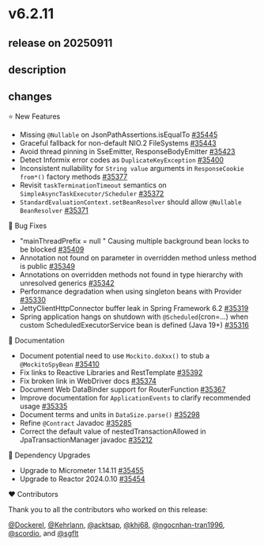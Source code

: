 # v6.2.11

## release on 20250911
## description
## changes
⭐ New Features

* Missing <code>@Nullable</code> on JsonPathAssertions.isEqualTo <a href="https://github.com/spring-projects/spring-framework/issues/35445" data-hovercard-type="issue" data-hovercard-url="/spring-projects/spring-framework/issues/35445/hovercard">#35445</a>
* Graceful fallback for non-default NIO.2 FileSystems <a href="https://github.com/spring-projects/spring-framework/issues/35443" data-hovercard-type="issue" data-hovercard-url="/spring-projects/spring-framework/issues/35443/hovercard">#35443</a>
* Avoid thread pinning in SseEmitter, ResponseBodyEmitter <a href="https://github.com/spring-projects/spring-framework/pull/35423" data-hovercard-type="pull_request" data-hovercard-url="/spring-projects/spring-framework/pull/35423/hovercard">#35423</a>
* Detect Informix error codes as <code>DuplicateKeyException</code> <a href="https://github.com/spring-projects/spring-framework/pull/35400" data-hovercard-type="pull_request" data-hovercard-url="/spring-projects/spring-framework/pull/35400/hovercard">#35400</a>
* Inconsistent nullability for <code>String value</code> arguments in <code>ResponseCookie</code> <code>from*()</code> factory methods <a href="https://github.com/spring-projects/spring-framework/issues/35377" data-hovercard-type="issue" data-hovercard-url="/spring-projects/spring-framework/issues/35377/hovercard">#35377</a>
* Revisit <code>taskTerminationTimeout</code> semantics on <code>SimpleAsyncTaskExecutor/Scheduler</code> <a href="https://github.com/spring-projects/spring-framework/issues/35372" data-hovercard-type="issue" data-hovercard-url="/spring-projects/spring-framework/issues/35372/hovercard">#35372</a>
* <code>StandardEvaluationContext.setBeanResolver</code> should allow <code>@Nullable BeanResolver</code> <a href="https://github.com/spring-projects/spring-framework/issues/35371" data-hovercard-type="issue" data-hovercard-url="/spring-projects/spring-framework/issues/35371/hovercard">#35371</a>

🐞 Bug Fixes

* "mainThreadPrefix = null " Causing multiple background bean locks to be blocked <a href="https://github.com/spring-projects/spring-framework/issues/35409" data-hovercard-type="issue" data-hovercard-url="/spring-projects/spring-framework/issues/35409/hovercard">#35409</a>
* Annotation not found on parameter in overridden method unless method is public <a href="https://github.com/spring-projects/spring-framework/issues/35349" data-hovercard-type="issue" data-hovercard-url="/spring-projects/spring-framework/issues/35349/hovercard">#35349</a>
* Annotations on overridden methods not found in type hierarchy with unresolved generics <a href="https://github.com/spring-projects/spring-framework/issues/35342" data-hovercard-type="issue" data-hovercard-url="/spring-projects/spring-framework/issues/35342/hovercard">#35342</a>
* Performance degradation when using singleton beans with Provider <a href="https://github.com/spring-projects/spring-framework/issues/35330" data-hovercard-type="issue" data-hovercard-url="/spring-projects/spring-framework/issues/35330/hovercard">#35330</a>
* JettyClientHttpConnector buffer leak in Spring Framework 6.2 <a href="https://github.com/spring-projects/spring-framework/issues/35319" data-hovercard-type="issue" data-hovercard-url="/spring-projects/spring-framework/issues/35319/hovercard">#35319</a>
* Spring application hangs on shutdown with <code>@Scheduled</code>(cron=…) when custom ScheduledExecutorService bean is defined (Java 19+) <a href="https://github.com/spring-projects/spring-framework/issues/35316" data-hovercard-type="issue" data-hovercard-url="/spring-projects/spring-framework/issues/35316/hovercard">#35316</a>

📔 Documentation

* Document potential need to use <code>Mockito.doXxx()</code> to stub a <code>@MockitoSpyBean</code> <a href="https://github.com/spring-projects/spring-framework/issues/35410" data-hovercard-type="issue" data-hovercard-url="/spring-projects/spring-framework/issues/35410/hovercard">#35410</a>
* Fix links to Reactive Libraries and RestTemplate <a href="https://github.com/spring-projects/spring-framework/pull/35392" data-hovercard-type="pull_request" data-hovercard-url="/spring-projects/spring-framework/pull/35392/hovercard">#35392</a>
* Fix broken link in WebDriver docs <a href="https://github.com/spring-projects/spring-framework/pull/35374" data-hovercard-type="pull_request" data-hovercard-url="/spring-projects/spring-framework/pull/35374/hovercard">#35374</a>
* Document Web DataBinder support for RouterFunction <a href="https://github.com/spring-projects/spring-framework/issues/35367" data-hovercard-type="issue" data-hovercard-url="/spring-projects/spring-framework/issues/35367/hovercard">#35367</a>
* Improve documentation for <code>ApplicationEvents</code> to clarify recommended usage <a href="https://github.com/spring-projects/spring-framework/pull/35335" data-hovercard-type="pull_request" data-hovercard-url="/spring-projects/spring-framework/pull/35335/hovercard">#35335</a>
* Document terms and units in <code>DataSize.parse()</code> <a href="https://github.com/spring-projects/spring-framework/issues/35298" data-hovercard-type="issue" data-hovercard-url="/spring-projects/spring-framework/issues/35298/hovercard">#35298</a>
* Refine <code>@Contract</code> Javadoc <a href="https://github.com/spring-projects/spring-framework/pull/35285" data-hovercard-type="pull_request" data-hovercard-url="/spring-projects/spring-framework/pull/35285/hovercard">#35285</a>
* Correct the default value of nestedTransactionAllowed in JpaTransactionManager javadoc <a href="https://github.com/spring-projects/spring-framework/pull/35212" data-hovercard-type="pull_request" data-hovercard-url="/spring-projects/spring-framework/pull/35212/hovercard">#35212</a>

🔨 Dependency Upgrades

* Upgrade to Micrometer 1.14.11 <a href="https://github.com/spring-projects/spring-framework/issues/35455" data-hovercard-type="issue" data-hovercard-url="/spring-projects/spring-framework/issues/35455/hovercard">#35455</a>
* Upgrade to Reactor 2024.0.10 <a href="https://github.com/spring-projects/spring-framework/issues/35454" data-hovercard-type="issue" data-hovercard-url="/spring-projects/spring-framework/issues/35454/hovercard">#35454</a>

❤️ Contributors

Thank you to all the contributors who worked on this release:

<a class="user-mention notranslate" data-hovercard-type="user" data-hovercard-url="/users/Dockerel/hovercard" data-octo-click="hovercard-link-click" data-octo-dimensions="link_type:self" href="https://github.com/Dockerel">@Dockerel</a>, <a class="user-mention notranslate" data-hovercard-type="user" data-hovercard-url="/users/Kehrlann/hovercard" data-octo-click="hovercard-link-click" data-octo-dimensions="link_type:self" href="https://github.com/Kehrlann">@Kehrlann</a>, <a class="user-mention notranslate" data-hovercard-type="user" data-hovercard-url="/users/acktsap/hovercard" data-octo-click="hovercard-link-click" data-octo-dimensions="link_type:self" href="https://github.com/acktsap">@acktsap</a>, <a class="user-mention notranslate" data-hovercard-type="user" data-hovercard-url="/users/khj68/hovercard" data-octo-click="hovercard-link-click" data-octo-dimensions="link_type:self" href="https://github.com/khj68">@khj68</a>, <a class="user-mention notranslate" data-hovercard-type="user" data-hovercard-url="/users/ngocnhan-tran1996/hovercard" data-octo-click="hovercard-link-click" data-octo-dimensions="link_type:self" href="https://github.com/ngocnhan-tran1996">@ngocnhan-tran1996</a>, <a class="user-mention notranslate" data-hovercard-type="user" data-hovercard-url="/users/scordio/hovercard" data-octo-click="hovercard-link-click" data-octo-dimensions="link_type:self" href="https://github.com/scordio">@scordio</a>, and <a class="user-mention notranslate" data-hovercard-type="user" data-hovercard-url="/users/sgflt/hovercard" data-octo-click="hovercard-link-click" data-octo-dimensions="link_type:self" href="https://github.com/sgflt">@sgflt</a>

